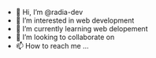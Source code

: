 - 👋 Hi, I’m @radia-dev
- 👀 I’m interested in web development
- 🌱 I’m currently learning web delopement
- 💞️ I’m looking to collaborate on 
- 📫 How to reach me ...

<!---
radia-dev/radia-dev is a ✨ special ✨ repository because its `README.md` (this file) appears on your GitHub profile.
You can click the Preview link to take a look at your changes.
--->
